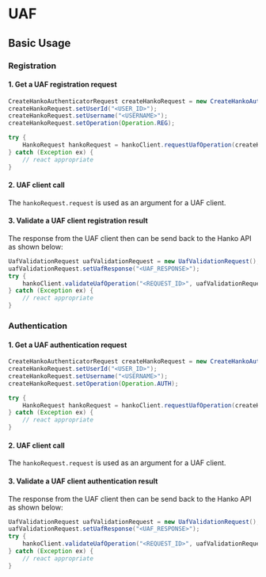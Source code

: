 # UAF

## Basic Usage

### Registration

#### 1. Get a UAF registration request
```java
CreateHankoAuthenticatorRequest createHankoRequest = new CreateHankoAuthenticatorRequest();
createHankoRequest.setUserId("<USER_ID>");
createHankoRequest.setUsername("<USERNAME>");
createHankoRequest.setOperation(Operation.REG);

try {
    HankoRequest hankoRequest = hankoClient.requestUafOperation(createHankoRequest);
} catch (Exception ex) {
    // react appropriate
}
``` 

#### 2. UAF client call
The `hankoRequest.request` is used as an argument for a UAF client.

#### 3. Validate a UAF client registration result
The response from the UAF client then can be send back to the Hanko API as shown below:
```java
UafValidationRequest uafValidationRequest = new UafValidationRequest();
uafValidationRequest.setUafResponse("<UAF_RESPONSE>");
try {
    hankoClient.validateUafOperation("<REQUEST_ID>", uafValidationRequest);
} catch (Exception ex) {
    // react appropriate
}
```

### Authentication

#### 1. Get a UAF authentication request
```java
CreateHankoAuthenticatorRequest createHankoRequest = new CreateHankoAuthenticatorRequest();
createHankoRequest.setUserId("<USER_ID>");
createHankoRequest.setUsername("<USERNAME>");
createHankoRequest.setOperation(Operation.AUTH);

try {
    HankoRequest hankoRequest = hankoClient.requestUafOperation(createHankoRequest);
} catch (Exception ex) {
    // react appropriate
}
```

#### 2. UAF client call
The `hankoRequest.request` is used as an argument for a UAF client.

#### 3. Validate a UAF client authentication result
The response from the UAF client then can be send back to the Hanko API as shown below:
```java
UafValidationRequest uafValidationRequest = new UafValidationRequest();
uafValidationRequest.setUafResponse("<UAF_RESPONSE>");
try {
    hankoClient.validateUafOperation("<REQUEST_ID>", uafValidationRequest);
} catch (Exception ex) {
    // react appropriate
}
```
